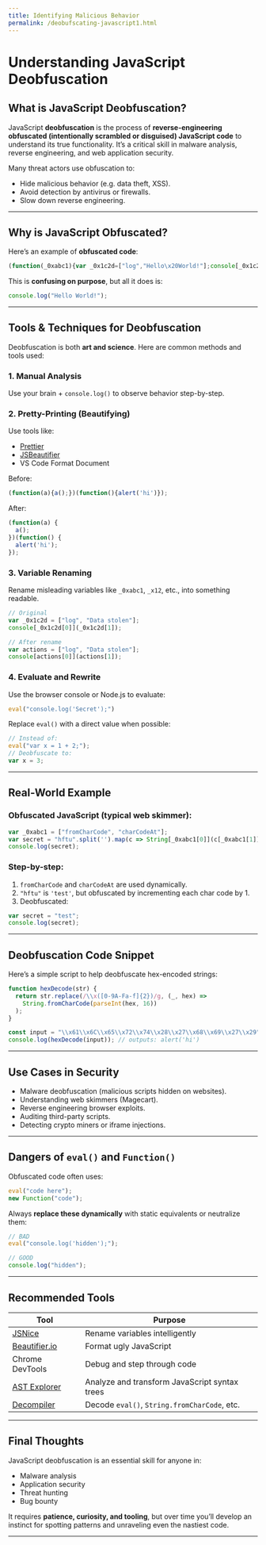 ```yaml
---
title: Identifying Malicious Behavior
permalink: /deobufscating-javascript1.html
---
```


# Understanding JavaScript Deobfuscation

## What is JavaScript Deobfuscation?

JavaScript **deobfuscation** is the process of **reverse-engineering obfuscated (intentionally scrambled or disguised) JavaScript code** to understand its true functionality. It’s a critical skill in malware analysis, reverse engineering, and web application security.

Many threat actors use obfuscation to:

* Hide malicious behavior (e.g. data theft, XSS).
* Avoid detection by antivirus or firewalls.
* Slow down reverse engineering.

---

## Why is JavaScript Obfuscated?

Here’s an example of **obfuscated code**:

```js
(function(_0xabc1){var _0x1c2d=["log","Hello\x20World!"];console[_0x1c2d[0]](_0x1c2d[1]);})();
```

This is **confusing on purpose**, but all it does is:

```js
console.log("Hello World!");
```

---

## Tools & Techniques for Deobfuscation

Deobfuscation is both **art and science**. Here are common methods and tools used:

### 1. Manual Analysis

Use your brain + `console.log()` to observe behavior step-by-step.

### 2. Pretty-Printing (Beautifying)

Use tools like:

* [Prettier](https://prettier.io/)
* [JSBeautifier](https://beautifier.io/)
* VS Code Format Document

Before:

```js
(function(a){a();})(function(){alert('hi')});
```

After:

```js
(function(a) {
  a();
})(function() {
  alert('hi');
});
```

### 3. Variable Renaming

Rename misleading variables like `_0xabc1`, `_x12`, etc., into something readable.

```js
// Original
var _0x1c2d = ["log", "Data stolen"];
console[_0x1c2d[0]](_0x1c2d[1]);

// After rename
var actions = ["log", "Data stolen"];
console[actions[0]](actions[1]);
```

### 4. Evaluate and Rewrite

Use the browser console or Node.js to evaluate:

```js
eval("console.log('Secret');")
```

Replace `eval()` with a direct value when possible:

```js
// Instead of:
eval("var x = 1 + 2;");
// Deobfuscate to:
var x = 3;
```

---

## Real-World Example

### Obfuscated JavaScript (typical web skimmer):

```js
var _0xabc1 = ["fromCharCode", "charCodeAt"];
var secret = "hftu".split('').map(c => String[_0xabc1[0]](c[_0xabc1[1]]() - 1)).join('');
console.log(secret);
```

### Step-by-step:

1. `fromCharCode` and `charCodeAt` are used dynamically.
2. `"hftu"` is `'test'`, but obfuscated by incrementing each char code by 1.
3. Deobfuscated:

```js
var secret = "test";
console.log(secret);
```

---

## Deobfuscation Code Snippet

Here’s a simple script to help deobfuscate hex-encoded strings:

```js
function hexDecode(str) {
  return str.replace(/\\x([0-9A-Fa-f]{2})/g, (_, hex) =>
    String.fromCharCode(parseInt(hex, 16))
  );
}

const input = "\\x61\\x6C\\x65\\x72\\x74\\x28\\x27\\x68\\x69\\x27\\x29";
console.log(hexDecode(input)); // outputs: alert('hi')
```

---

## Use Cases in Security

* Malware deobfuscation (malicious scripts hidden on websites).
* Understanding web skimmers (Magecart).
* Reverse engineering browser exploits.
* Auditing third-party scripts.
* Detecting crypto miners or iframe injections.

---

## Dangers of `eval()` and `Function()`

Obfuscated code often uses:

```js
eval("code here");
new Function("code");
```

Always **replace these dynamically** with static equivalents or neutralize them:

```js
// BAD
eval("console.log('hidden');");

// GOOD
console.log("hidden");
```

---

## Recommended Tools

| Tool                                              | Purpose                                       |
| ------------------------------------------------- | --------------------------------------------- |
| [JSNice](http://www.jsnice.org/)                  | Rename variables intelligently                |
| [Beautifier.io](https://beautifier.io/)           | Format ugly JavaScript                        |
| Chrome DevTools                                   | Debug and step through code                   |
| [AST Explorer](https://astexplorer.net/)          | Analyze and transform JavaScript syntax trees |
| [Decompiler](https://lelinhtinh.github.io/de4js/) | Decode `eval()`, `String.fromCharCode`, etc.  |

---

## Final Thoughts

JavaScript deobfuscation is an essential skill for anyone in:

* Malware analysis
* Application security
* Threat hunting
* Bug bounty

It requires **patience, curiosity, and tooling**, but over time you’ll develop an instinct for spotting patterns and unraveling even the nastiest code.

---